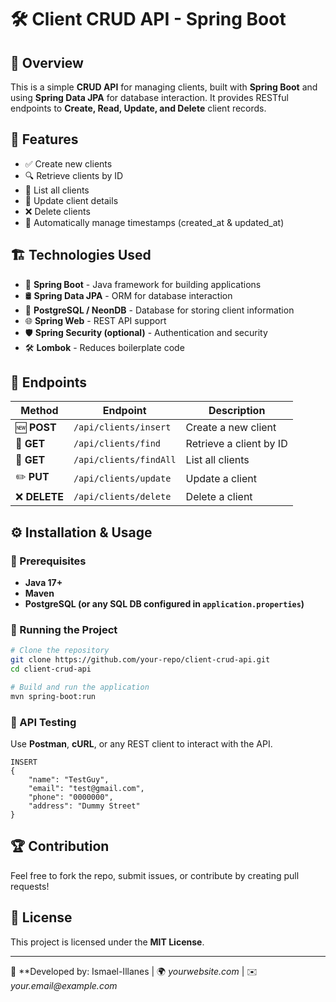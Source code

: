 # 🛠️ Client CRUD API - Spring Boot

## 📌 Overview
This is a simple **CRUD API** for managing clients, built with **Spring Boot** and using **Spring Data JPA** for database interaction. It provides RESTful endpoints to **Create, Read, Update, and Delete** client records.

## 🚀 Features
- ✅ Create new clients
- 🔍 Retrieve clients by ID
- 📜 List all clients
- 📝 Update client details
- ❌ Delete clients
- 📅 Automatically manage timestamps (created_at & updated_at)

## 🏗️ Technologies Used
- 🌱 **Spring Boot** - Java framework for building applications
- 🛢️ **Spring Data JPA** - ORM for database interaction
- 🐘 **PostgreSQL / NeonDB** - Database for storing client information
- 🌐 **Spring Web** - REST API support
- 🛡️ **Spring Security (optional)** - Authentication and security
- 🛠️ **Lombok** - Reduces boilerplate code

## 📖 Endpoints
| Method | Endpoint | Description |
|--------|-------------|-------------|
| 🆕 **POST** | `/api/clients/insert` | Create a new client |
| 📖 **GET** | `/api/clients/find` | Retrieve a client by ID |
| 📃 **GET** | `/api/clients/findAll` | List all clients |
| ✏️ **PUT** | `/api/clients/update` | Update a client |
| ❌ **DELETE** | `/api/clients/delete` | Delete a client |

## ⚙️ Installation & Usage
### 🔧 Prerequisites
- **Java 17+**
- **Maven**
- **PostgreSQL (or any SQL DB configured in `application.properties`)**

### 🚀 Running the Project
```sh
# Clone the repository
git clone https://github.com/your-repo/client-crud-api.git
cd client-crud-api

# Build and run the application
mvn spring-boot:run
```

### 🔌 API Testing
Use **Postman**, **cURL**, or any REST client to interact with the API.
```
INSERT
{
    "name": "TestGuy",
    "email": "test@gmail.com",
    "phone": "0000000",
    "address": "Dummy Street"
}
```

## 🏆 Contribution
Feel free to fork the repo, submit issues, or contribute by creating pull requests!

## 📜 License
This project is licensed under the **MIT License**.

---
🔗 **Developed by: Ismael-Illanes | 🌍 _yourwebsite.com_ | ✉️ _your.email@example.com_

